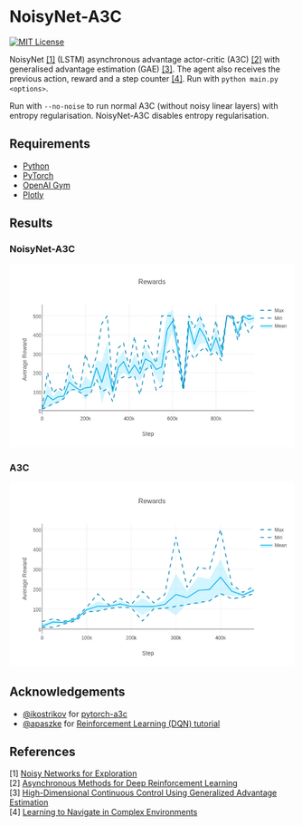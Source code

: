 NoisyNet-A3C
============
[![MIT License](https://img.shields.io/badge/license-MIT-blue.svg)](LICENSE.md)

NoisyNet [[1]](#references) (LSTM) asynchronous advantage actor-critic (A3C) [[2]](#references) with generalised advantage estimation (GAE) [[3]](#references). The agent also receives the previous action, reward and a step counter [[4]](#references). Run with `python main.py <options>`.

Run with `--no-noise` to run normal A3C (without noisy linear layers) with entropy regularisation. NoisyNet-A3C disables entropy regularisation.

Requirements
------------

- [Python](https://www.python.org/)
- [PyTorch](http://pytorch.org/)
- [OpenAI Gym](https://gym.openai.com/)
- [Plotly](https://plot.ly/python/)

Results
-------

### NoisyNet-A3C

![NoisyNet-A3C](figures/noisynet-a3c.png)

### A3C

![A3C](figures/a3c.png)

Acknowledgements
----------------

- [@ikostrikov](https://github.com/ikostrikov) for [pytorch-a3c](https://github.com/ikostrikov/pytorch-a3c)
- [@apaszke](https://github.com/apaszke) for [Reinforcement Learning (DQN) tutorial](http://pytorch.org/tutorials/intermediate/reinforcement_q_learning.html)

References
----------

[1] [Noisy Networks for Exploration](https://arxiv.org/abs/1706.10295)  
[2] [Asynchronous Methods for Deep Reinforcement Learning](http://arxiv.org/abs/1602.01783)  
[3] [High-Dimensional Continuous Control Using Generalized Advantage Estimation](https://arxiv.org/abs/1506.02438)  
[4] [Learning to Navigate in Complex Environments](https://arxiv.org/abs/1611.03673)  
